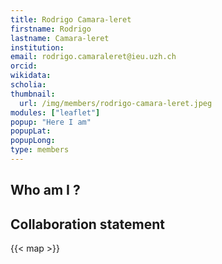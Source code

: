 ```yaml
---
title: Rodrigo Camara-leret
firstname: Rodrigo
lastname: Camara-leret
institution: 
email: rodrigo.camaraleret@ieu.uzh.ch
orcid: 
wikidata: 
scholia: 
thumbnail:
  url: /img/members/rodrigo-camara-leret.jpeg
modules: ["leaflet"]
popup: "Here I am"
popupLat: 
popupLong: 
type: members
---
```


## Who am I ?

## Collaboration statement

{{< map >}}
